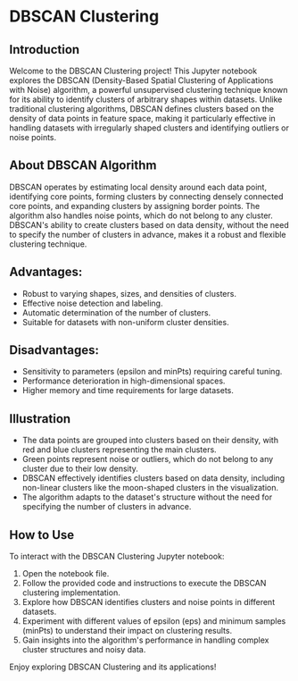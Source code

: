 # DBSCAN Clustering

## Introduction

Welcome to the DBSCAN Clustering project! This Jupyter notebook explores the DBSCAN (Density-Based Spatial Clustering of Applications with Noise) algorithm, a powerful unsupervised clustering technique known for its ability to identify clusters of arbitrary shapes within datasets. Unlike traditional clustering algorithms, DBSCAN defines clusters based on the density of data points in feature space, making it particularly effective in handling datasets with irregularly shaped clusters and identifying outliers or noise points.

## About DBSCAN Algorithm

DBSCAN operates by estimating local density around each data point, identifying core points, forming clusters by connecting densely connected core points, and expanding clusters by assigning border points. The algorithm also handles noise points, which do not belong to any cluster. DBSCAN's ability to create clusters based on data density, without the need to specify the number of clusters in advance, makes it a robust and flexible clustering technique.


## Advantages:
- Robust to varying shapes, sizes, and densities of clusters.
- Effective noise detection and labeling.
- Automatic determination of the number of clusters.
- Suitable for datasets with non-uniform cluster densities.

## Disadvantages:
- Sensitivity to parameters (epsilon and minPts) requiring careful tuning.
- Performance deterioration in high-dimensional spaces.
- Higher memory and time requirements for large datasets.

## Illustration

- The data points are grouped into clusters based on their density, with red and blue clusters representing the main clusters.
- Green points represent noise or outliers, which do not belong to any cluster due to their low density.
- DBSCAN effectively identifies clusters based on data density, including non-linear clusters like the moon-shaped clusters in the visualization.
- The algorithm adapts to the dataset's structure without the need for specifying the number of clusters in advance.

## How to Use

To interact with the DBSCAN Clustering Jupyter notebook:
1. Open the notebook file.
2. Follow the provided code and instructions to execute the DBSCAN clustering implementation.
3. Explore how DBSCAN identifies clusters and noise points in different datasets.
4. Experiment with different values of epsilon (eps) and minimum samples (minPts) to understand their impact on clustering results.
5. Gain insights into the algorithm's performance in handling complex cluster structures and noisy data.

Enjoy exploring DBSCAN Clustering and its applications!

